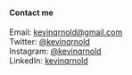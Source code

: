 #### Contact me

Email: kevinqrnold@gmail.com  
Twitter: [@kevinqrnold](https://twitter.com/kevinqrnold)  
Instagram: [@kevinqrnold](https://www.instagram.com/kevinqrnold/)  
LinkedIn: [kevinqrnold](https://www.linkedin.com/in/kevinqrnold)
